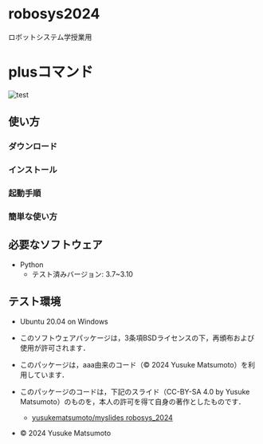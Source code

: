 # robosys2024
ロボットシステム学授業用

# plusコマンド
![test](https://github.com/MatsU-CIT/robosys2024/actions/workflows/test.yml/badge.svg)

## 使い方
### ダウンロード
### インストール
### 起動手順
### 簡単な使い方
## 必要なソフトウェア
- Python
  - テスト済みバージョン: 3.7~3.10

## テスト環境
- Ubuntu 20.04 on Windows

- このソフトウェアパッケージは，3条項BSDライセンスの下，再頒布および使用が許可されます．

- このパッケージは，aaa由来のコード（© 2024 Yusuke Matsumoto）を利用しています．
- このパッケージのコードは，下記のスライド（CC-BY-SA 4.0 by Yusuke Matsumoto）のものを，本人の許可を得て自身の著作としたものです．
    - [yusukematsumoto/myslides robosys_2024](https://github.com/MatsU-CIT/robosys2024)
- © 2024 Yusuke Matsumoto
